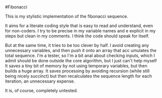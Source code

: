 #Fibonacci

This is my stylistic implementation of the fibonacci sequence.

It aims for a literate coding style that is easy to read and understand, even for non-coders.  I try to be precise in my variable names and e
explicit in my steps but clean in my comments.  I think the code should speak for itself.

But at the same time, it tries to be too clever by half.  I avoid creating any unnecessary variables, and then push it onto an array that acc
umulates the total sequence.
I'm a tester, so I'm a bit anal about checking inputs, which I admit should be done outside the core algorithm, but I just can't help myself  
It saves a tiny bit of memory by not using temporary variables, but then builds a huge array.  It saves processing by avoiding recursion (while still being nicely succinct) but then recalculates the sequence length for each iteration, an unnecessary expense.

It is, of course, completely untested.

